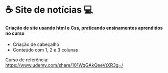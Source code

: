 # :coffee: Site de notícias :computer:



#### Criação de site usando html e Css, praticando ensinamentos aprendidos no curso

* Criação de cabeçalho
* Conteúdo com 1, 2 e 3 colunas



Curso de referência: https://www.udemy.com/share/101WqGAkQeeVtXR3g=/